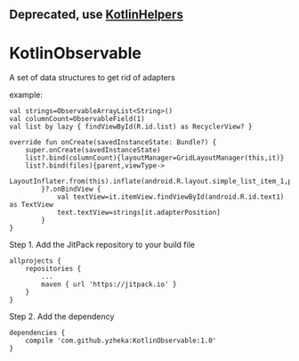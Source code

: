 ## Deprecated, use [KotlinHelpers](https://github.com/yzheka/KotlinHelpers)
# KotlinObservable
A set of data structures to get rid of adapters

example:
```
val strings=ObservableArrayList<String>()
val columnCount=ObservableField(1)
val list by lazy { findViewById(R.id.list) as RecyclerView? }

override fun onCreate(savedInstanceState: Bundle?) {
    super.onCreate(savedInstanceState)
    list?.bind(columnCount){layoutManager=GridLayoutManager(this,it)}
    list?.bind(files){parent,viewType->
            LayoutInflater.from(this).inflate(android.R.layout.simple_list_item_1,parent,false)
        }?.onBindView {
            val textView=it.itemView.findViewById(android.R.id.text1) as TextView
            text.textView=strings[it.adapterPosition]
        }
}
```
Step 1. Add the JitPack repository to your build file
```
allprojects {
	repositories {
		...
		maven { url 'https://jitpack.io' }
	}
}
```
Step 2. Add the dependency
```
dependencies {
    compile 'com.github.yzheka:KotlinObservable:1.0'
}
```

